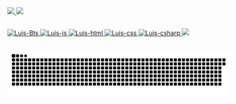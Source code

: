 <div>
   <a href="https://github.com/YeQiok">
   <img height="180cm" src="https://github-readme-stats.vercel.app/api?username=YeQioK&show_icons=true&theme=dracula&include_all_commits=true&count_private=true">
   <img height="180cm" src="https://github-readme-stats.vercel.app/api/top-langs/?username=YeQioK&layout=compact&langs_count=16&theme=dracula">
</div>

##
  
<div>
  <img aling="center" alt="Luis-Bts" src="https://img.icons8.com/color/48/000000/bootstrap.png">
  <img aling="center" alt="Luis-js" src="https://img.icons8.com/color/48/000000/javascript--v2.png">
  <img aling="center" alt="Luis-html" src="https://img.icons8.com/color/48/000000/html-5--v1.png">
  <img aling="center" alt="Luis-css" src="https://img.icons8.com/color/48/000000/css3.png">
  <img aling="center" alt="Luis-csharp" src="https://img.icons8.com/color/48/000000/c-sharp-logo.png">
  <a href="https://www.linkedin.com/in/luis-felipe-marins-batista-a1a037207/">
  <img src="https://img.icons8.com/material-rounded/48/000000/linkedin--v2.png">
  </a>
</div>
  
  ##
  
  ![Snake animation](https://github.com/yeqiok/yeqiok/blob/output/github-contribution-grid-snake.svg)
